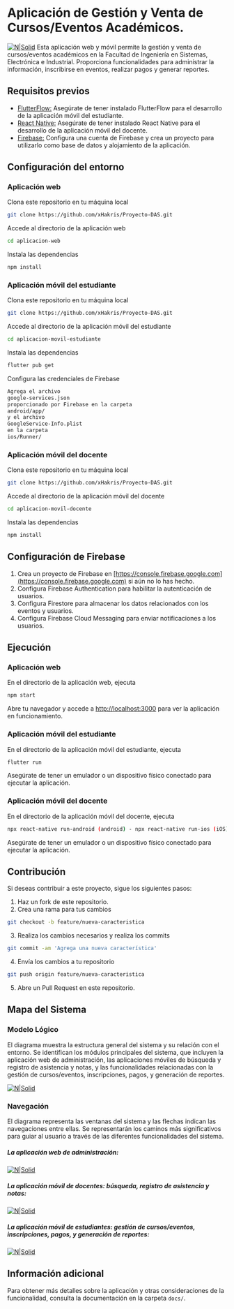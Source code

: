 
# Aplicación de Gestión y Venta de Cursos/Eventos Académicos.
[![N|Solid](https://i.imgur.com/2ozG5eA.png)](https://nodesource.com/products/nsolid)
Esta aplicación web y móvil permite la gestión y venta de cursos/eventos académicos en la Facultad de Ingeniería en Sistemas, Electrónica e Industrial. Proporciona funcionalidades para administrar la información, inscribirse en eventos, realizar pagos y generar reportes.

## Requisitos previos
- [FlutterFlow:](https://flutterflow.io/) Asegúrate de tener instalado FlutterFlow para el desarrollo de la aplicación móvil del estudiante.
- [React Native:](https://reactnative.dev/) Asegúrate de tener instalado React Native para el desarrollo de la aplicación móvil del docente.
- [Firebase:](https://firebase.google.com/?hl=es) Configura una cuenta de Firebase y crea un proyecto para utilizarlo como base de datos y alojamiento de la aplicación.

## Configuración del entorno


### Aplicación web
Clona este repositorio en tu máquina local
```sh
git clone https://github.com/xHakris/Proyecto-DAS.git
```
Accede al directorio de la aplicación web
```sh
cd aplicacion-web
```
Instala las dependencias
```sh
npm install
```

### Aplicación móvil del estudiante
Clona este repositorio en tu máquina local
```sh
git clone https://github.com/xHakris/Proyecto-DAS.git
```
Accede al directorio de la aplicación móvil del estudiante
```sh
cd aplicacion-movil-estudiante
```
Instala las dependencias
```sh
flutter pub get
```
Configura las credenciales de Firebase
```sh
Agrega el archivo
google-services.json
proporcionado por Firebase en la carpeta 
android/app/
y el archivo 
GoogleService-Info.plist
en la carpeta 
ios/Runner/
```


### Aplicación móvil del docente
Clona este repositorio en tu máquina local
```sh
git clone https://github.com/xHakris/Proyecto-DAS.git
```
Accede al directorio de la aplicación móvil del docente
```sh
cd aplicacion-movil-docente
```
Instala las dependencias
```sh
npm install
```
## Configuración de Firebase
1. Crea un proyecto de Firebase en [https://console.firebase.google.com](https://console.firebase.google.com) si aún no lo has hecho.
2. Configura Firebase Authentication para habilitar la autenticación de usuarios.
3. Configura Firestore para almacenar los datos relacionados con los eventos y usuarios.
4. Configura Firebase Cloud Messaging para enviar notificaciones a los usuarios.

## Ejecución

### Aplicación web
En el directorio de la aplicación web, ejecuta
```sh
npm start
```
Abre tu navegador y accede a [http://localhost:3000](http://localhost:3000) para ver la aplicación en funcionamiento.

### Aplicación móvil del estudiante
En el directorio de la aplicación móvil del estudiante, ejecuta
```sh
flutter run
```
Asegúrate de tener un emulador o un dispositivo físico conectado para ejecutar la aplicación.

### Aplicación móvil del docente
En el directorio de la aplicación móvil del docente, ejecuta
```sh
npx react-native run-android (android) - npx react-native run-ios (iOS)
```
Asegúrate de tener un emulador o un dispositivo físico conectado para ejecutar la aplicación.

## Contribución


Si deseas contribuir a este proyecto, sigue los siguientes pasos:

1. Haz un fork de este repositorio.
2. Crea una rama para tus cambios
```sh
git checkout -b feature/nueva-caracteristica
```
3. Realiza los cambios necesarios y realiza los commits
```sh
git commit -am 'Agrega una nueva característica'
```
4. Envía los cambios a tu repositorio
```sh
git push origin feature/nueva-caracteristica
```
5. Abre un Pull Request en este repositorio.

## Mapa del Sistema
### Modelo Lógico
El diagrama muestra la estructura general del sistema y su relación con el entorno. Se identifican los módulos principales del sistema, que incluyen la aplicación web de administración, las aplicaciones móviles de búsqueda y registro de asistencia y notas, y las funcionalidades relacionadas con la gestión de cursos/eventos, inscripciones, pagos, y generación de reportes.

[![N|Solid](https://i.imgur.com/c24TCXY.png)](https://nodesource.com/products/nsolid)

### Navegación
El diagrama representa las ventanas del sistema y las flechas indican las navegaciones entre ellas. Se representarán los caminos más significativos para guiar al usuario a través de las diferentes funcionalidades del sistema.

##### La aplicación web de administración:
[![N|Solid](https://i.imgur.com/FhLImqM.png)](https://nodesource.com/products/nsolid)

##### La aplicación móvil de docentes: búsqueda, registro de asistencia y notas:
[![N|Solid](https://i.imgur.com/h3cl20r.png)](https://nodesource.com/products/nsolid)

##### La aplicación móvil de estudiantes: gestión de cursos/eventos, inscripciones, pagos, y generación de reportes:
[![N|Solid](https://i.imgur.com/BHeXfSZ.png)](https://nodesource.com/products/nsolid)


## Información adicional
Para obtener más detalles sobre la aplicación y otras consideraciones de la funcionalidad, consulta la documentación en la carpeta `docs/`.